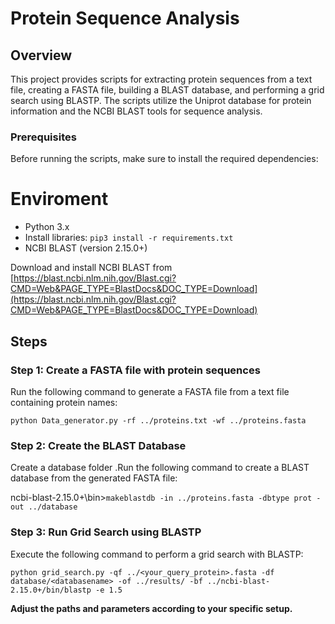# Protein Sequence Analysis

## Overview

This project provides scripts for extracting protein sequences from a text file, creating a FASTA file, building a BLAST database, and performing a grid search using BLASTP. The scripts utilize the Uniprot database for protein information and the NCBI BLAST tools for sequence analysis.

### Prerequisites

Before running the scripts, make sure to install the required dependencies:

# Enviroment
- Python 3.x
- Install libraries: `pip3 install -r requirements.txt`
- NCBI BLAST (version 2.15.0+)

Download and install NCBI BLAST from [https://blast.ncbi.nlm.nih.gov/Blast.cgi?CMD=Web&PAGE_TYPE=BlastDocs&DOC_TYPE=Download](https://blast.ncbi.nlm.nih.gov/Blast.cgi?CMD=Web&PAGE_TYPE=BlastDocs&DOC_TYPE=Download)

## Steps

### Step 1: Create a FASTA file with protein sequences

Run the following command to generate a FASTA file from a text file containing protein names:

`python Data_generator.py -rf ../proteins.txt -wf ../proteins.fasta`

### Step 2: Create the BLAST Database

Create a database folder .Run the following command to create a BLAST database from the generated FASTA file:

ncbi-blast-2.15.0+\bin>`makeblastdb -in ../proteins.fasta -dbtype prot -out ../database`

### Step 3: Run Grid Search using BLASTP

Execute the following command to perform a grid search with BLASTP:

`python grid_search.py -qf ../<your_query_protein>.fasta -df database/<databasename> -of ../results/ -bf ../ncbi-blast-2.15.0+/bin/blastp -e 1.5`

**Adjust the paths and parameters according to your specific setup.**


